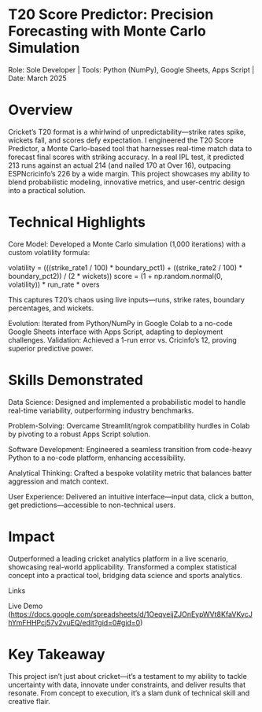 # T20 Score Predictor: Precision Forecasting with Monte Carlo Simulation
Role: Sole Developer | Tools: Python (NumPy), Google Sheets, Apps Script | Date: March 2025

# Overview

Cricket’s T20 format is a whirlwind of unpredictability—strike rates spike, wickets fall, and scores defy expectation. I engineered the T20 Score Predictor, a Monte Carlo-based tool that harnesses real-time match data to forecast final scores with striking accuracy. In a real IPL test, it predicted 213 runs against an actual 214 (and nailed 170 at Over 16), outpacing ESPNcricinfo’s 226 by a wide margin. This project showcases my ability to blend probabilistic modeling, innovative metrics, and user-centric design into a practical solution.

# Technical Highlights

  Core Model: Developed a Monte Carlo simulation (1,000 iterations) with a custom volatility formula:
  
  volatility = (((strike_rate1 / 100) * boundary_pct1) + ((strike_rate2 / 100) * boundary_pct2)) / (2 * wickets))
  score = (1 + np.random.normal(0, volatility)) * run_rate * overs
  
  This captures T20’s chaos using live inputs—runs, strike rates, boundary percentages, and wickets.
  
  Evolution: Iterated from Python/NumPy in Google Colab to a no-code Google Sheets interface with Apps Script, adapting to deployment challenges.
  Validation: Achieved a 1-run error vs. Cricinfo’s 12, proving superior predictive power.

# Skills Demonstrated

  Data Science: Designed and implemented a probabilistic model to handle real-time variability, outperforming industry benchmarks.
  
  Problem-Solving: Overcame Streamlit/ngrok compatibility hurdles in Colab by pivoting to a robust Apps Script solution.
  
  Software Development: Engineered a seamless transition from code-heavy Python to a no-code platform, enhancing accessibility.
  
  Analytical Thinking: Crafted a bespoke volatility metric that balances batter aggression and match context.
  
  User Experience: Delivered an intuitive interface—input data, click a button, get predictions—accessible to non-technical users.

# Impact

  Outperformed a leading cricket analytics platform in a live scenario, showcasing real-world applicability.
  Transformed a complex statistical concept into a practical tool, bridging data science and sports analytics.

Links

   Live Demo (https://docs.google.com/spreadsheets/d/1OeqveijZJOnEypWVt8KfaVKycJhYmFHHPcj57v2vuEQ/edit?gid=0#gid=0)


# Key Takeaway

This project isn’t just about cricket—it’s a testament to my ability to tackle uncertainty with data, innovate under constraints, and deliver results that resonate. From concept to execution, it’s a slam dunk of technical skill and creative flair.


  
